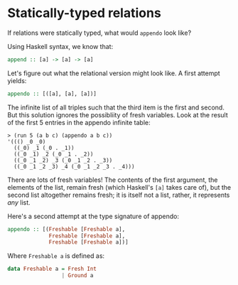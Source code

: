 # Statically-typed relations

If relations were statically typed, what would `appendo` look like?

Using Haskell syntax, we know that:

```haskell
append :: [a] -> [a] -> [a]
```

Let's figure out what the relational version might look like. A first attempt yields:

```haskell
appendo :: [([a], [a], [a])]
```

The infinite list of all triples such that the third item is the first and second. But this solution ignores the possibliity of fresh variables. Look at the result of the first 5 entries in the appendo infinite table:

```
> (run 5 (a b c) (appendo a b c))
'((() _0 _0)
  ((_0) _1 (_0 . _1))
  ((_0 _1) _2 (_0 _1 . _2))
  ((_0 _1 _2) _3 (_0 _1 _2 . _3))
  ((_0 _1 _2 _3) _4 (_0 _1 _2 _3 . _4)))
```
There are lots of fresh variables! The contents of the first argument, the elements of the list, remain fresh (which Haskell's `[a]` takes care of), but the second list altogether remains fresh; it is itself not a list, rather, it represents *any* list.

Here's a second attempt at the type signature of appendo:

```haskell
appendo :: [(Freshable [Freshable a],
             Freshable [Freshable a],
             Freshable [Freshable a])]
```

Where `Freshable a` is defined as:

```haskell
data Freshable a = Fresh Int
                 | Ground a
```


